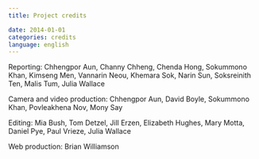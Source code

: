 ```yaml
---
title: Project credits

date: 2014-01-01
categories: credits
language: english
---
```


Reporting: Chhengpor Aun, Channy Chheng, Chenda Hong, Sokummono Khan, Kimseng Men, Vannarin Neou, Khemara Sok, Narin Sun, Soksreinith Ten, Malis Tum, Julia Wallace

Camera and video production: Chhengpor Aun, David Boyle, Sokummono Khan,  Povleakhena Nov, Mony Say

Editing: Mia Bush, Tom Detzel, Jill Erzen, Elizabeth Hughes, Mary Motta, Daniel Pye, Paul Vrieze, Julia Wallace

Web production: Brian Williamson

